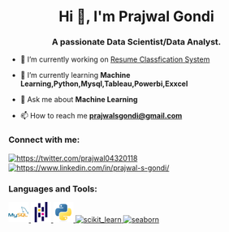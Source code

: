 <h1 align="center">Hi 👋, I'm Prajwal Gondi</h1>
<h3 align="center">A passionate Data Scientist/Data Analyst.</h3>

- 🔭 I’m currently working on [Resume Classfication System](https://github.com/prajwalgondi/Resume-Classfication_NLP)

- 🌱 I’m currently learning **Machine Learning,Python,Mysql,Tableau,Powerbi,Exxcel**

- 💬 Ask me about **Machine Learning**

- 📫 How to reach me **prajwalsgondi@gmail.com**

<h3 align="left">Connect with me:</h3>
<p align="left">
<a href="https://twitter.com/https://twitter.com/prajwal04320118" target="blank"><img align="center" src="https://raw.githubusercontent.com/rahuldkjain/github-profile-readme-generator/master/src/images/icons/Social/twitter.svg" alt="https://twitter.com/prajwal04320118" height="30" width="40" /></a>
<a href="https://linkedin.com/in/https://www.linkedin.com/in/prajwal-s-gondi/" target="blank"><img align="center" src="https://raw.githubusercontent.com/rahuldkjain/github-profile-readme-generator/master/src/images/icons/Social/linked-in-alt.svg" alt="https://www.linkedin.com/in/prajwal-s-gondi/" height="30" width="40" /></a>
</p>

<h3 align="left">Languages and Tools:</h3>
<p align="left"> <a href="https://www.mysql.com/" target="_blank" rel="noreferrer"> <img src="https://raw.githubusercontent.com/devicons/devicon/master/icons/mysql/mysql-original-wordmark.svg" alt="mysql" width="40" height="40"/> </a> <a href="https://pandas.pydata.org/" target="_blank" rel="noreferrer"> <img src="https://raw.githubusercontent.com/devicons/devicon/2ae2a900d2f041da66e950e4d48052658d850630/icons/pandas/pandas-original.svg" alt="pandas" width="40" height="40"/> </a> <a href="https://www.python.org" target="_blank" rel="noreferrer"> <img src="https://raw.githubusercontent.com/devicons/devicon/master/icons/python/python-original.svg" alt="python" width="40" height="40"/> </a> <a href="https://scikit-learn.org/" target="_blank" rel="noreferrer"> <img src="https://upload.wikimedia.org/wikipedia/commons/0/05/Scikit_learn_logo_small.svg" alt="scikit_learn" width="40" height="40"/> </a> <a href="https://seaborn.pydata.org/" target="_blank" rel="noreferrer"> <img src="https://seaborn.pydata.org/_images/logo-mark-lightbg.svg" alt="seaborn" width="40" height="40"/> </a> </p>
